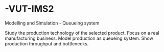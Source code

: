 # -VUT-IMS2

Modelling and Simulation - Queueing system

Study the production technology of the selected product. Focus on a real manufacturing business. Model production as queueing system. Show production throughput and bottlenecks.

